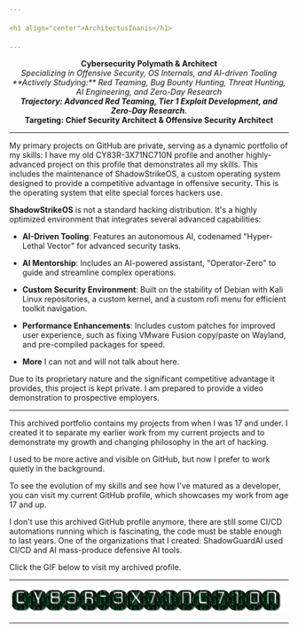 ```yaml
---

<h1 align="center">ArchitectusInanis</h1>

---
```


<p align="center">
  <strong>Cybersecurity Polymath & Architect</strong><br>
  <em>Specializing in Offensive Security, OS Internals, and AI-driven Tooling</em><br>
  <em>**Actively Studying:** Red Teaming, Bug Bounty Hunting, Threat Hunting, AI Engineering, and Zero-Day Research</em><br>
  <strong><em>Trajectory: Advanced Red Teaming, Tier 1 Exploit Development, and Zero-Day Research.</em></strong><br>
  <strong>Targeting: Chief Security Architect & Offensive Security Architect</strong>
</p>

---

My primary projects on GitHub are private, serving as a dynamic portfolio of my skills: I have my old CY83R-3X71NC710N profile and another highly-advanced project on this profile that demonstrates all my skills. This includes the maintenance of ShadowStrikeOS, a custom operating system designed to provide a competitive advantage in offensive security. This is the operating system that elite special forces hackers use.

**ShadowStrikeOS** is not a standard hacking distribution. It's a highly optimized environment that integrates several advanced capabilities:

* **AI-Driven Tooling**: Features an autonomous AI, codenamed "Hyper-Lethal Vector" for advanced security tasks.

* **AI Mentorship**: Includes an AI-powered assistant, "Operator-Zero" to guide and streamline complex operations.

* **Custom Security Environment**: Built on the stability of Debian with Kali Linux repositories, a custom kernel, and a custom rofi menu for efficient toolkit navigation.

* **Performance Enhancements**: Includes custom patches for improved user experience, such as fixing VMware Fusion copy/paste on Wayland, and pre-compiled packages for speed.
  
* **More** I can not and will not talk about here.

Due to its proprietary nature and the significant competitive advantage it provides, this project is kept private. I am prepared to provide a video demonstration to prospective employers.

---

This archived portfolio contains my projects from when I was 17 and under. I created it to separate my earlier work from my current projects and to demonstrate my growth and changing philosophy in the art of hacking.

I used to be more active and visible on GitHub, but now I prefer to work quietly in the background.

To see the evolution of my skills and see how I've matured as a developer, you can visit my current GitHub profile, which showcases my work from age 17 and up.

I don't use this archived GitHub profile anymore, there are still some CI/CD automations running which is fascinating, the code must be stable enough to last years. One of the organizations that I created: ShadowGuardAI used CI/CD and AI mass-produce defensive AI tools.

Click the GIF below to visit my archived profile.

---

<p align="center">
  <a href="https://github.com/CY83R-3X71NC710N" target="_blank" rel="noopener noreferrer">
    <img src="cy83r-3x71nc710n-text.gif" alt="CY83R-3X71NC710N Archive">
  </a>
</p>

---
